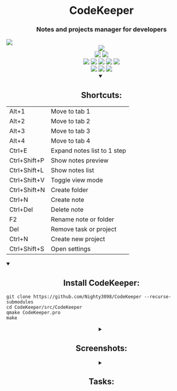 <h1 align="center">CodeKeeper</h1>
<h3 align="center">Notes and projects manager for developers</h3>

<img src="imgs/markdown.png" align="center" />


<div align="center">
<a href="./LICENSE.md"><img src="https://img.shields.io/github/license/Nighty3098/CodeKeeper?style=for-the-badge&color=85e185&logoColor=85e185&labelColor=0d1117" /></a>
<br>
<img src="https://img.shields.io/github/last-commit/Nighty3098/CodeKeeper?style=for-the-badge&logo=github&color=7dc4e4&logoColor=D9E0EE&labelColor=0d1117"/>
<img src="https://img.shields.io/github/stars/Nighty3098/CodeKeeper?style=for-the-badge&logo=apachespark&color=eed49f&logoColor=D9E0EE&labelColor=0d1117"/>
<!--<img src="https://img.shields.io/endpoint?url=https://waka.mehalter.com/api/compat/shields/v1/mehalter/interval:any/label:Nighty3098&style=for-the-badge&label=wakatime&logo=wakatime&color=a6da95&logoColor=D9E0EE&labelColor=0d1117"/>-->
<br>
<img src="https://img.shields.io/badge/c  ++-%2300599C.svg?style=for-the-badge&logo=c%2B%2B&logoColor=white"/>
<img src="https://img.shields.io/badge/Qt-%23217346.svg?style=for-the-badge&logo=Qt&logoColor=white"/>
<img src="https://img.shields.io/badge/sqlite-%2307405e.svg?style=for-the-badge&logo=sqlite&logoColor=white"/>
<img src="https://img.shields.io/badge/markdown-%23000000.svg?style=for-the-badge&logo=markdown&logoColor=white"/>
<img src="https://img.shields.io/badge/github-%23121011.svg?style=for-the-badge&logo=github&logoColor=white" />
<br>
<a href="https://discord.gg/#9707" target="blank"><img src="https://img.shields.io/badge/Discord-%235865F2.svg?style=for-the-badge&logo=discord&logoColor=white"/></a>
<a href="https://t.me/Night3098" target="blank"><img src="https://img.shields.io/badge/Telegram-2CA5E0?style=for-the-badge&logo=telegram&logoColor=white"/></a>
<a href="mailto:night3098game@gmail.com" target="blank"><img src="https://img.shields.io/badge/Gmail-D14836?style=for-the-badge&logo=gmail&logoColor=white"/></a>
</div>


<details align="center" open>
<summary><h2 align="center">Shortcuts:</h2></summary>
<table align="center">
  <tr>
      <td>Alt+1</td>
      <td>Move to tab 1</td>
  </tr>
  <tr>
    <td>Alt+2</td>
    <td>Move to tab 2</td>
  </tr>
  <tr>
    <td>Alt+3</td>
    <td>Move to tab 3</td>
  </tr>
  <tr>
    <td>Alt+4</td>
    <td>Move to tab 4</td>
  </tr>
  <tr>
    <td>Ctrl+E</td>
    <td>Expand notes list to 1 step</td>
  </tr>
  <tr>
    <td>Ctrl+Shift+P</td>
    <td>Show notes preview</td>
  </tr>
  <tr>
    <td>Ctrl+Shift+L</td>
    <td>Show notes list</td>
  </tr>
  <tr>
    <td>Ctrl+Shift+V</td>
    <td>Toggle view mode</td>
  </tr>
  <tr>
    <td>Ctrl+Shift+N</td>
    <td>Create folder</td>
  </tr>
  <tr>
    <td>Ctrl+N</td>
    <td>Create note</td>
  </tr>
  <tr>
    <td>Ctrl+Del</td>
    <td>Delete note</td>
  </tr>
  <tr>
    <td>F2</td>
    <td>Rename note or folder</td>
  </tr>
  <tr>
    <td>Del</td>
    <td>Remove task or project</td>
  </tr>
  <tr>
    <td>Ctrl+N</td>
    <td>Create new project</td>
  </tr>
  <tr>
    <td>Ctrl+Shift+S</td>
    <td>Open settings</td>
  </tr>
</table>

</details>




<details open>
  <summary><h2 align="center">Install CodeKeeper:</h2></summary>
  
  ```
  git clone https://github.com/Nighty3098/CodeKeeper --recurse-submodules
  cd CodeKeeper/src/CodeKeeper
  qmake CodeKeeper.pro
  make
  ```

</details>




<details align="center">
  <summary><h2 align="center">Screenshots:</h2></summary>
  
  ![1](https://github.com/Nighty3098/CodeKeeper/assets/154594695/f12d4183-814c-4c43-a11d-73820b634025)
  ![2](https://github.com/Nighty3098/CodeKeeper/assets/154594695/4a3e291f-fbe2-4ad4-a5be-7616fde2f98d)
  ![3](https://github.com/Nighty3098/CodeKeeper/assets/154594695/34d023cc-2202-4418-a663-408e75e2c081)
  ![4](https://github.com/Nighty3098/CodeKeeper/assets/154594695/cea8770d-acf5-4df6-af7f-fc5fa5ae7eaa)

</details>





<details>
<summary align="center"><h2 align="center">Tasks:</h2></summary>

  - [X] - Custom window decorations
  - [X] - Update project editor window
  - [X] - Update view mode for markdown
  - [ ] - Context menu for notes
  - [ ] - Context menu for tasks
  - [ ] - Context menu for projects
  - [ ] - Light theme
  - [ ] - Theme swither
  - [ ] - Add threads
******
  - [X] - Saving notes to MD files
  - [X] - Saving a list of tasks in the DB
  - [X] - Saving a projects list  in the DB
******
  - [X] - Linux (AppImage)
  - [ ] - Windows (exe)
  - [ ] - Mac
 ******
  - [X] - Task movement functionality
  - [X] - Project creation functionality
  - [X] - Note-taking functionality
  - [X] - Task creation functionality
  - [X] - Update markdown render ( migrate to QWebEngineView )
  - [ ] - Functionality of moving notes
  - [X] - Fix visual bugs
  - [X] - Fix notes path bug
  - [ ] - Using marked js
  - [X] - Markdown to HTML converter
  - [X] - Markdown to PDF converter

  - [ ] - Multilang
  - [ ] - Migrate to CMake
  - [X] - Update shortcuts

</details>
